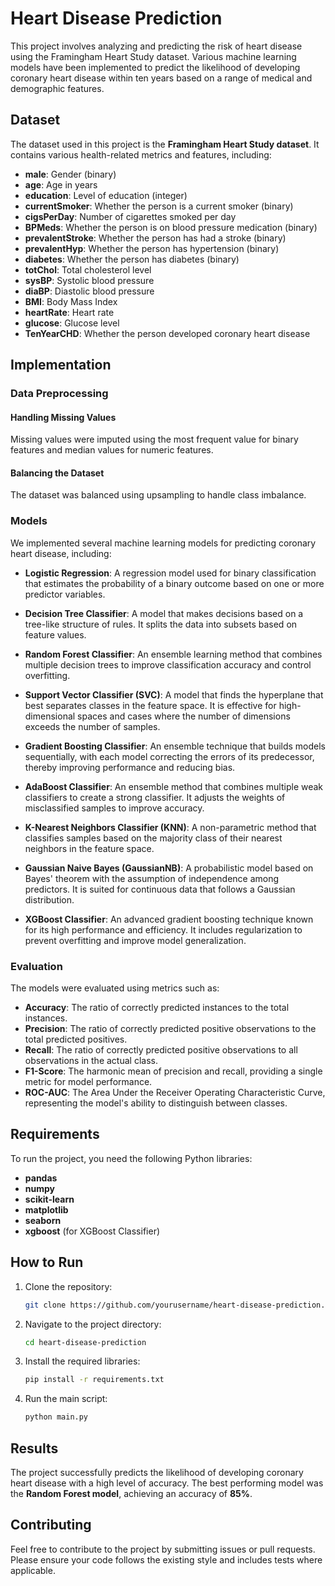 # Heart Disease Prediction

This project involves analyzing and predicting the risk of heart disease using the Framingham Heart Study dataset. Various machine learning models have been implemented to predict the likelihood of developing coronary heart disease within ten years based on a range of medical and demographic features.

## Dataset

The dataset used in this project is the **Framingham Heart Study dataset**. It contains various health-related metrics and features, including:

- **male**: Gender (binary)
- **age**: Age in years
- **education**: Level of education (integer)
- **currentSmoker**: Whether the person is a current smoker (binary)
- **cigsPerDay**: Number of cigarettes smoked per day
- **BPMeds**: Whether the person is on blood pressure medication (binary)
- **prevalentStroke**: Whether the person has had a stroke (binary)
- **prevalentHyp**: Whether the person has hypertension (binary)
- **diabetes**: Whether the person has diabetes (binary)
- **totChol**: Total cholesterol level
- **sysBP**: Systolic blood pressure
- **diaBP**: Diastolic blood pressure
- **BMI**: Body Mass Index
- **heartRate**: Heart rate
- **glucose**: Glucose level
- **TenYearCHD**: Whether the person developed coronary heart disease

## Implementation

### Data Preprocessing

#### Handling Missing Values

Missing values were imputed using the most frequent value for binary features and median values for numeric features.

#### Balancing the Dataset

The dataset was balanced using upsampling to handle class imbalance.

### Models

We implemented several machine learning models for predicting coronary heart disease, including:

- **Logistic Regression**: A regression model used for binary classification that estimates the probability of a binary outcome based on one or more predictor variables.

- **Decision Tree Classifier**: A model that makes decisions based on a tree-like structure of rules. It splits the data into subsets based on feature values.

- **Random Forest Classifier**: An ensemble learning method that combines multiple decision trees to improve classification accuracy and control overfitting.

- **Support Vector Classifier (SVC)**: A model that finds the hyperplane that best separates classes in the feature space. It is effective for high-dimensional spaces and cases where the number of dimensions exceeds the number of samples.

- **Gradient Boosting Classifier**: An ensemble technique that builds models sequentially, with each model correcting the errors of its predecessor, thereby improving performance and reducing bias.

- **AdaBoost Classifier**: An ensemble method that combines multiple weak classifiers to create a strong classifier. It adjusts the weights of misclassified samples to improve accuracy.

- **K-Nearest Neighbors Classifier (KNN)**: A non-parametric method that classifies samples based on the majority class of their nearest neighbors in the feature space.

- **Gaussian Naive Bayes (GaussianNB)**: A probabilistic model based on Bayes' theorem with the assumption of independence among predictors. It is suited for continuous data that follows a Gaussian distribution.

- **XGBoost Classifier**: An advanced gradient boosting technique known for its high performance and efficiency. It includes regularization to prevent overfitting and improve model generalization.

### Evaluation

The models were evaluated using metrics such as:

- **Accuracy**: The ratio of correctly predicted instances to the total instances.
- **Precision**: The ratio of correctly predicted positive observations to the total predicted positives.
- **Recall**: The ratio of correctly predicted positive observations to all observations in the actual class.
- **F1-Score**: The harmonic mean of precision and recall, providing a single metric for model performance.
- **ROC-AUC**: The Area Under the Receiver Operating Characteristic Curve, representing the model's ability to distinguish between classes.

## Requirements

To run the project, you need the following Python libraries:

- **pandas**
- **numpy**
- **scikit-learn**
- **matplotlib**
- **seaborn**
- **xgboost** (for XGBoost Classifier)

## How to Run

1. Clone the repository:

    ```bash
    git clone https://github.com/yourusername/heart-disease-prediction.git
    ```

2. Navigate to the project directory:

    ```bash
    cd heart-disease-prediction
    ```

3. Install the required libraries:

    ```bash
    pip install -r requirements.txt
    ```

4. Run the main script:

    ```bash
    python main.py
    ```

## Results

The project successfully predicts the likelihood of developing coronary heart disease with a high level of accuracy. The best performing model was the **Random Forest model**, achieving an accuracy of **85%**.

## Contributing

Feel free to contribute to the project by submitting issues or pull requests. Please ensure your code follows the existing style and includes tests where applicable.

